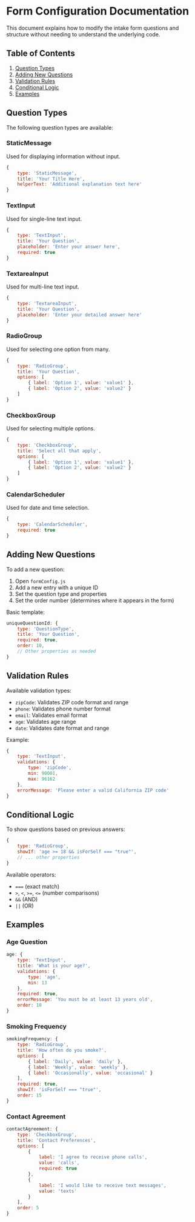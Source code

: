# Form Configuration Documentation

This document explains how to modify the intake form questions and structure without needing to understand the underlying code.

## Table of Contents
1. [Question Types](#question-types)
2. [Adding New Questions](#adding-new-questions)
3. [Validation Rules](#validation-rules)
4. [Conditional Logic](#conditional-logic)
5. [Examples](#examples)

## Question Types

The following question types are available:

### StaticMessage
Used for displaying information without input.
```javascript
{
    type: 'StaticMessage',
    title: 'Your Title Here',
    helperText: 'Additional explanation text here'
}
```

### TextInput
Used for single-line text input.
```javascript
{
    type: 'TextInput',
    title: 'Your Question',
    placeholder: 'Enter your answer here',
    required: true
}
```

### TextareaInput
Used for multi-line text input.
```javascript
{
    type: 'TextareaInput',
    title: 'Your Question',
    placeholder: 'Enter your detailed answer here'
}
```

### RadioGroup
Used for selecting one option from many.
```javascript
{
    type: 'RadioGroup',
    title: 'Your Question',
    options: [
        { label: 'Option 1', value: 'value1' },
        { label: 'Option 2', value: 'value2' }
    ]
}
```

### CheckboxGroup
Used for selecting multiple options.
```javascript
{
    type: 'CheckboxGroup',
    title: 'Select all that apply',
    options: [
        { label: 'Option 1', value: 'value1' },
        { label: 'Option 2', value: 'value2' }
    ]
}
```

### CalendarScheduler
Used for date and time selection.
```javascript
{
    type: 'CalendarScheduler',
    required: true
}
```

## Adding New Questions

To add a new question:

1. Open `formConfig.js`
2. Add a new entry with a unique ID
3. Set the question type and properties
4. Set the order number (determines where it appears in the form)

Basic template:
```javascript
uniqueQuestionId: {
    type: 'QuestionType',
    title: 'Your Question',
    required: true,
    order: 10,
    // Other properties as needed
}
```

## Validation Rules

Available validation types:

- `zipCode`: Validates ZIP code format and range
- `phone`: Validates phone number format
- `email`: Validates email format
- `age`: Validates age range
- `date`: Validates date format and range

Example:
```javascript
{
    type: 'TextInput',
    validations: {
        type: 'zipCode',
        min: 90001,
        max: 96162
    },
    errorMessage: 'Please enter a valid California ZIP code'
}
```

## Conditional Logic

To show questions based on previous answers:

```javascript
{
    type: 'RadioGroup',
    showIf: 'age >= 18 && isForSelf === "true"',
    // ... other properties
}
```

Available operators:
- `===` (exact match)
- `>`, `<`, `>=`, `<=` (number comparisons)
- `&&` (AND)
- `||` (OR)

## Examples

### Age Question
```javascript
age: {
    type: 'TextInput',
    title: 'What is your age?',
    validations: {
        type: 'age',
        min: 13
    },
    required: true,
    errorMessage: 'You must be at least 13 years old',
    order: 10
}
```

### Smoking Frequency
```javascript
smokingFrequency: {
    type: 'RadioGroup',
    title: 'How often do you smoke?',
    options: [
        { label: 'Daily', value: 'daily' },
        { label: 'Weekly', value: 'weekly' },
        { label: 'Occasionally', value: 'occasional' }
    ],
    required: true,
    showIf: 'isForSelf === "true"',
    order: 15
}
```

### Contact Agreement
```javascript
contactAgreement: {
    type: 'CheckboxGroup',
    title: 'Contact Preferences',
    options: [
        {
            label: 'I agree to receive phone calls',
            value: 'calls',
            required: true
        },
        {
            label: 'I would like to receive text messages',
            value: 'texts'
        }
    ],
    order: 5
}
```
